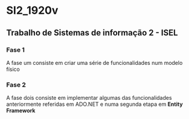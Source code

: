 # SI2_1920v
## Trabalho de Sistemas de informação 2 - ISEL
### Fase 1
A fase um consiste em criar uma série de funcionalidades num modelo físico

### Fase 2
A fase dois consiste em implementar algumas das funcionalidades anteriormente referidas em ADO.NET e numa segunda etapa em __Entity Framework__
